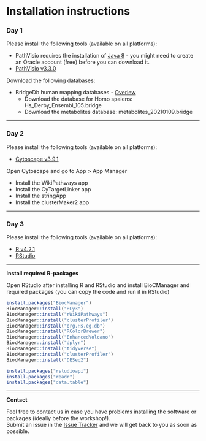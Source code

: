 # Installation instructions

### Day 1

Please install the following tools (available on all platforms):
* PathVisio requires the installation of [Java 8](https://www.oracle.com/java/technologies/javase/javase8u211-later-archive-downloads.html) - you might need to create an Oracle account (free) before you can download it.
* [PathVisio v3.3.0](https://pathvisio.org/downloads)

Download the following databases:
* BridgeDb human mapping databases - [Overiew](https://bridgedb.github.io/data/gene_database/) 
  * Download the database for Homo spaiens: Hs_Derby_Ensembl_105.bridge
  * Download the metabolites database: metabolites_20210109.bridge

<hr/>

### Day 2

Please install the following tools (available on all platforms):
* [Cytoscape v3.9.1](https://cytoscape.org/download.html)

Open Cytoscape and go to App > App Manager
* Install the WikiPathways app
* Install the CyTargetLinker app
* Install the stringApp
* Install the clusterMaker2 app

<hr/>

### Day 3

Please install the following tools (available on all platforms):
* [R v4.2.1](https://cloud.r-project.org/)
* [RStudio](https://www.rstudio.com/products/rstudio/download/#download)

<hr/>

**Install required R-packages**

Open RStudio after installing R and RStudio and install BioCManager and required packages (you can copy the code and run it in RStudio)
```R
install.packages("BiocManager")
BiocManager::install("RCy3") 
BiocManager::install("rWikiPathways") 
BiocManager::install("clusterProfiler") 
BiocManager::install("org.Hs.eg.db") 
BiocManager::install("RColorBrewer") 
BiocManager::install("EnhancedVolcano") 
BiocManager::install("dplyr") 
BiocManager::install("tidyverse") 
BiocManager::install("clusterProfiler") 
BiocManager::install("DESeq2") 

install.packages("rstudioapi") 
install.packages("readr") 
install.packages("data.table")
```

<hr/>

**Contact**

Feel free to contact us in case you have problems installing the software or packages (ideally before the workshop!).<br/>
Submit an issue in the [Issue Tracker](https://github.com/BIGCAT-COVID19/Workshop-July2022/issues) and we will get back to you as soon as possible.
